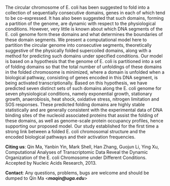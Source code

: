 The circular chromosome of E. coli has been suggested to fold into a collection of sequentially consecutive domains, genes in each of which tend to be co-expressed. It has also been suggested that such domains, forming a partition of the genome, are dynamic with respect to the physiological conditions. However, very little is known about which DNA segments of the E. coli genome form these domains and what determines the boundaries of these domain segments. We present a computational model here to partition the circular genome into consecutive segments, theoretically suggestive of the physically folded supercoiled domains, along with a method for predicting such domains under specified conditions. Our model is based on a hypothesis that the genome of E. coli is partitioned into a set of folding domains so that the total number of unfoldings of these domains in the folded chromosome is minimized, where a domain is unfolded when a biological pathway, consisting of genes encoded in this DNA segment, is being activated transcriptionally. Based on this hypothesis, we have predicted seven distinct sets of such domains along the E. coli genome for seven physiological conditions, namely exponential growth, stationary growth, anaerobiosis, heat shock, oxidative stress, nitrogen limitation and SOS responses. These predicted folding domains are highly stable statistically and are generally consistent with the experimental data of DNA binding sites of the nucleoid associated proteins that assist the folding of these domains, as well as genome-scale protein occupancy profiles, hence supporting our proposed model. Our study established for the first time a strong link between a folded E. coli chromosomal structure and the encoded biological pathways and their activation frequencies.

**Citing us**: Qin Ma, Yanbin Yin, Mark Shell, Han Zhang, Guojun Li, Ying Xu, Computational Analyses of Transcriptomic Data Reveal the Dynamic Organization of the E. coli Chromosome under Different Conditions. Accepted by Nucleic Acids Research, 2013.

**Contact**: Any questions, problems, bugs are welcome and should be dumped to Qin Ma <**_maqin@uga.edu_**>